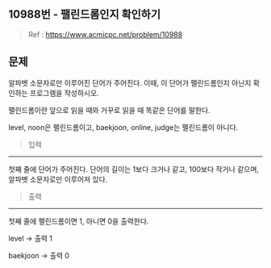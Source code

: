 
## 10988번 - 팰린드롬인지 확인하기
> Ref : https://www.acmicpc.net/problem/10988

## 문제

알파벳 소문자로만 이루어진 단어가 주어진다. 이때, 이 단어가 팰린드롬인지 아닌지 확인하는 프로그램을 작성하시오.

팰린드롬이란 앞으로 읽을 때와 거꾸로 읽을 때 똑같은 단어를 말한다. 

level, noon은 팰린드롬이고, baekjoon, online, judge는 팰린드롬이 아니다.

> 입력
---
첫째 줄에 단어가 주어진다. 단어의 길이는 1보다 크거나 같고, 100보다 작거나 같으며, 알파벳 소문자로만 이루어져 있다.



> 출력
---

첫째 줄에 팰린드롬이면 1, 아니면 0을 출력한다.


level -> 출력 1

baekjoon -> 출력 0



